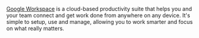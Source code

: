 [Google Workspace](https://workspace.google.com) is a cloud-based productivity suite that helps you and your team connect and get work done from anywhere on any device. It's simple to setup, use and manage, allowing you to work smarter and focus on what really matters.
